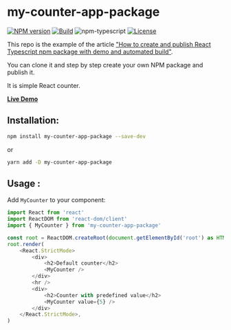 # my-counter-app-package

[![NPM version][npm-image]][npm-url]
[![Build][github-build]][github-build-url]
![npm-typescript]
[![License][github-license]][github-license-url]

This repo is the example of the article ["How to create and publish React Typescript npm package with demo and automated build"](https://medium.com/@igaponov/how-to-create-and-publish-counter-app-npm-package-with-demo-and-automated-build-80c40ec28aca).

You can clone it and step by step create your own NPM package and publish it.

It is simple React counter.

[**Live Demo**](https://mitstandel.github.io/my-counter-app-package/)

## Installation:

```bash
npm install my-counter-app-package --save-dev
```

or

```bash
yarn add -D my-counter-app-package
```

## Usage :

Add `MyCounter` to your component:

```js
import React from 'react'
import ReactDOM from 'react-dom/client'
import { MyCounter } from 'my-counter-app-package'

const root = ReactDOM.createRoot(document.getElementById('root') as HTMLElement)
root.render(
    <React.StrictMode>
        <div>
            <h2>Default counter</h2>
            <MyCounter />
        </div>
        <hr />
        <div>
            <h2>Counter with predefined value</h2>
            <MyCounter value={5} />
        </div>
    </React.StrictMode>,
)

```

[npm-url]: https://www.npmjs.com/package/my-counter-app-package
[npm-image]: https://img.shields.io/npm/v/my-counter-app-package
[github-license]: https://img.shields.io/github/license/mitstandel/my-counter-app-package
[github-license-url]: https://github.com/mitstandel/my-counter-app-package/blob/master/LICENSE
[github-build]: https://github.com/mitstandel/my-counter-app-package/actions/workflows/publish.yml/badge.svg
[github-build-url]: https://github.com/mitstandel/my-counter-app-package/actions/workflows/publish.yml
[npm-typescript]: https://img.shields.io/npm/types/my-counter-app-package